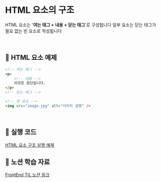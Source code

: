 # HTML 요소의 구조

HTML 요소는 '**여는 태그 + 내용 + 닫는 태그**'로 구성됩니다
일부 요소는 닫는 태그가 필요 없는 빈 요소로 작성됩니다

<br/>

## 📌 HTML 요소 예제

```html
<!-- 여는 태그 -->
<p>
    <!-- 내용 -->
    이것은 문단입니다.
</p>
<!-- 닫는 태그 -->

<!-- 빈 요소 -->
<img src="image.jpg" alt="이미지 설명" />
```

<br/>

## 🔗 실행 코드

[HTML 요소 구조 실행 예제](../examples/02_요소구조.html)

## 🔗 노션 학습 자료

[FrontEnd TIL 노션 링크](https://www.notion.so/HTML-18d39228bce480939851ce541b3ddf88?pvs=4)
